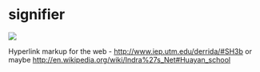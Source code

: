 signifier
=========

<img src="https://github.com/silenter/signifier/raw/master/images/icon.png" style="position:relative;bottom=100%;left=100%">

Hyperlink markup for the web - http://www.iep.utm.edu/derrida/#SH3b or maybe http://en.wikipedia.org/wiki/Indra%27s_Net#Huayan_school
